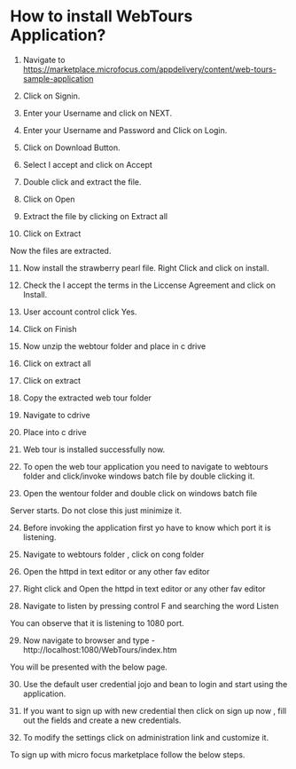 
# How to install WebTours Application?

1.	Navigate to https://marketplace.microfocus.com/appdelivery/content/web-tours-sample-application
2.	Click on Signin.
3.	Enter your Username and click on NEXT.
4.	Enter your Username and Password and Click on Login.
5.	Click on Download Button.
6.	Select I accept and click on Accept 
7.	Double click and extract the file.
 










8.	Click on Open

 





9.	Extract the file by clicking on Extract all
 

10.	Click on Extract 
 

Now the files are extracted.
 

11.	Now install the strawberry pearl file. Right Click and click on install.
 


12.	Check the I accept the terms in the Liccense Agreement and click on Install.
 
13.	User account control click Yes.
 
14.	Click on Finish
 

15.	Now unzip the webtour folder and place in c drive
 
16.	Click on extract all 

17.	Click on extract
 
18.	Copy the extracted web tour folder 
 

19.	Navigate to cdrive 
 
20.	Place into c drive
 

 


21.	Web tour is installed successfully now.
22.	To open the web tour application you need to navigate to webtours folder and click/invoke windows batch file by double clicking it.
23.	Open the wentour folder and double click on windows batch file
 
Server starts.
Do not close this just minimize it.


24.	Before invoking the application first yo have to know which port it is listening.
25.	Navigate to webtours folder , click on cong folder
 
26.	Open the httpd in text editor or any other fav editor

27.	Right click and Open the httpd in text editor or any other fav editor

 
28.	Navigate to listen by pressing control F and searching the word Listen 
 
You can observe that it is listening to 1080 port.

29.	Now navigate to browser and type - http://localhost:1080/WebTours/index.htm

You will be presented with the below page.

 



30.	 Use the default user credential jojo and bean to login and start using the application.
31.	If you want to sign up with new credential then click on sign up now , fill out the fields and create a new credentials.
 
32.	To modify the settings click on administration link and customize it.
 

To sign up with micro focus marketplace follow the below steps.


